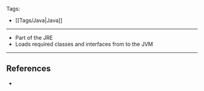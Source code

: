 Tags:
- [[Tags/Java|Java]]
---
- Part of the JRE
- Loads required classes and interfaces from to the JVM

---
## References
- 